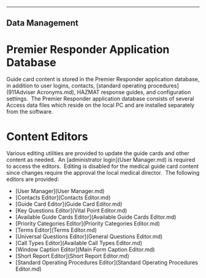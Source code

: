   ---------------------
  **Data Management**
  ---------------------

# Premier Responder Application Database

Guide card content is stored in the Premier Responder application
database, in addition to user logins, contacts, [standard operating
procedures](911Adviser Acronyms.md), HAZMAT response guides, and
configuration settings.  The Premier Responder application database
consists of several Access data files which reside on the local PC and
are installed separately from the software.

# Content Editors

Various editing utilities are provided to update the guide cards and
other content as needed.  An [administrator login](User Manager.md)
is required to access the editors.  Editing is disabled for the medical
guide card content since changes require the approval the local medical
director.  The following editors are provided:

-   [User Manager](User Manager.md)
-   [Contacts Editor](Contacts Editor.md)
-   [Guide Card Editor](Guide Card Editor.md)
-   [Key Questions Editor](Vital Point Editor.md)
-   [Available Guide Cards
    Editor](Available Guide Cards Editor.md)
-   [Priority Categories Editor](Priority Categories Editor.md)
-   [Terms Editor](Terms Editor.md)
-   [Universal Questions Editor](General Questions Editor.md)
-   [Call Types Editor](Available Call Types Editor.md)
-   [Window Caption Editor](Main Form Caption Editor.md)
-   [Short Report Editor](Short Report Editor.md)
-   [Standard Operating Procedures
    Editor](Standard Operating Procedures Editor.md)
